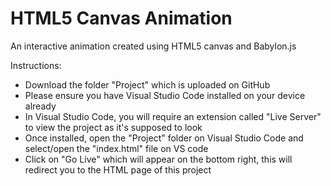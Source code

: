 # HTML5 Canvas Animation
An interactive animation created using HTML5 canvas and Babylon.js

Instructions:
- Download the folder "Project" which is uploaded on GitHub
- Please ensure you have Visual Studio Code installed on your device already
- In Visual Studio Code, you will require an extension called "Live Server" to view the project as it's supposed to look
- Once installed, open the "Project" folder on Visual Studio Code and select/open the "index.html" file on VS code
- Click on "Go Live" which will appear on the bottom right, this will redirect you to the HTML page of this project


